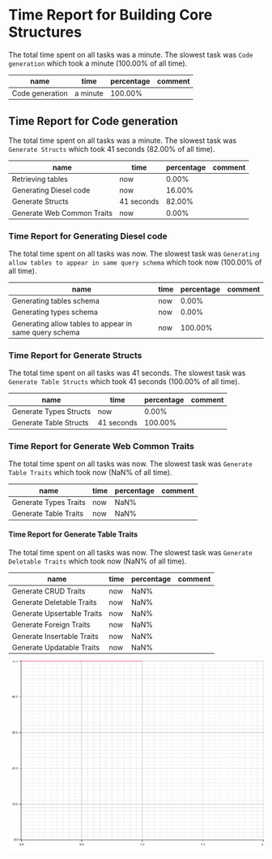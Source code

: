 # Time Report for Building Core Structures

The total time spent on all tasks was a minute.
The slowest task was `Code generation` which took a minute (100.00% of all time).

| name            | time     | percentage | comment |
|-----------------|----------|------------|---------|
| Code generation | a minute | 100.00%    |         |

## Time Report for Code generation

The total time spent on all tasks was a minute.
The slowest task was `Generate Structs` which took 41 seconds (82.00% of all time).

| name                       | time       | percentage | comment |
|----------------------------|------------|------------|---------|
| Retrieving tables          | now        | 0.00%      |         |
| Generating Diesel code     | now        | 16.00%     |         |
| Generate Structs           | 41 seconds | 82.00%     |         |
| Generate Web Common Traits | now        | 0.00%      |         |

### Time Report for Generating Diesel code

The total time spent on all tasks was now.
The slowest task was `Generating allow tables to appear in same query schema` which took now (100.00% of all time).

| name                                                   | time | percentage | comment |
|--------------------------------------------------------|------|------------|---------|
| Generating tables schema                               | now  | 0.00%      |         |
| Generating types schema                                | now  | 0.00%      |         |
| Generating allow tables to appear in same query schema | now  | 100.00%    |         |

### Time Report for Generate Structs

The total time spent on all tasks was 41 seconds.
The slowest task was `Generate Table Structs` which took 41 seconds (100.00% of all time).

| name                   | time       | percentage | comment |
|------------------------|------------|------------|---------|
| Generate Types Structs | now        | 0.00%      |         |
| Generate Table Structs | 41 seconds | 100.00%    |         |

### Time Report for Generate Web Common Traits

The total time spent on all tasks was now.
The slowest task was `Generate Table Traits` which took now (NaN% of all time).

| name                  | time | percentage | comment |
|-----------------------|------|------------|---------|
| Generate Types Traits | now  | NaN%       |         |
| Generate Table Traits | now  | NaN%       |         |

#### Time Report for Generate Table Traits

The total time spent on all tasks was now.
The slowest task was `Generate Deletable Traits` which took now (NaN% of all time).

| name                       | time | percentage | comment |
|----------------------------|------|------------|---------|
| Generate CRUD Traits       | now  | NaN%       |         |
| Generate Deletable Traits  | now  | NaN%       |         |
| Generate Upsertable Traits | now  | NaN%       |         |
| Generate Foreign Traits    | now  | NaN%       |         |
| Generate Insertable Traits | now  | NaN%       |         |
| Generate Updatable Traits  | now  | NaN%       |         |

![Plot](time_requirements_report.png)
